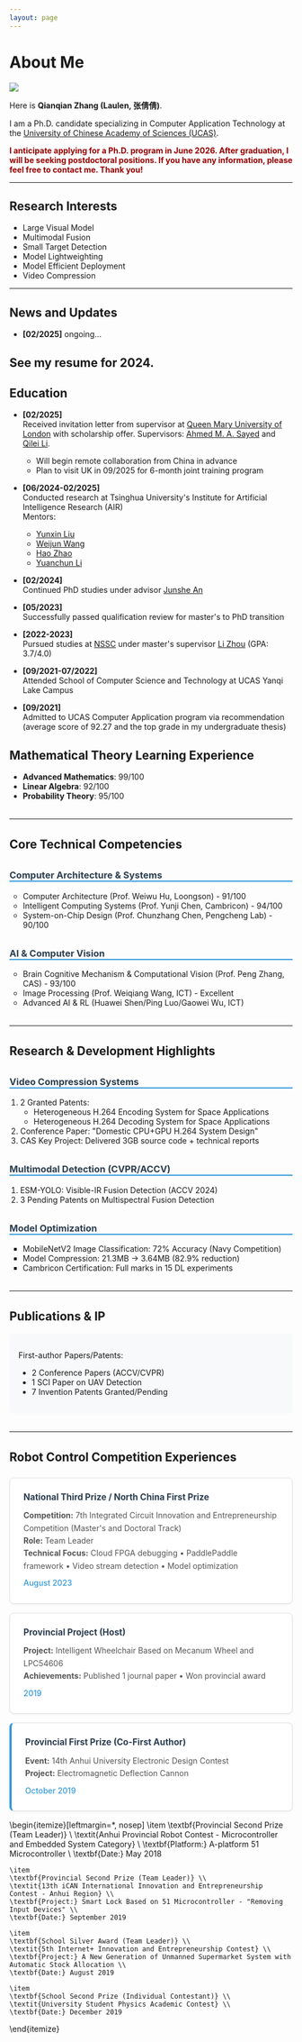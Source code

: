 ```yaml
---
layout: page
---
```


# About Me

<img src="https://laulen.github.io/qianqianzhang2.jpg" class="floatpic">

Here is **Qianqian Zhang (Laulen, 张倩倩)**.<br>

I am a Ph.D. candidate specializing in Computer Application Technology at the [University of Chinese Academy of Sciences (UCAS)](https://www.ucas.edu.cn/).

**<font color="#990000">I anticipate applying for a Ph.D. program in June 2026. After graduation, I will be seeking postdoctoral positions. If you have any information, please feel free to contact me. Thank you!</font>**

---

## Research Interests

- Large Visual Model
- Multimodal Fusion
- Small Target Detection
- Model Lightweighting
- Model Efficient Deployment
- Video Compression


---
## News and Updates

- **[02/2025]** ongoing...

See my resume for 2024.
---
## Education
- **[02/2025]**  
  Received invitation letter from supervisor at [Queen Mary University of London](https://www.qmul.ac.uk/) with scholarship offer. Supervisors: [Ahmed M. A. Sayed](http://www.eecs.qmul.ac.uk/~ahmed/) and [Qilei Li](https://li.qilei.me/).  
  - Will begin remote collaboration from China in advance
  - Plan to visit UK in 09/2025 for 6-month joint training program

- **[06/2024-02/2025]**  
  Conducted research at Tsinghua University's Institute for Artificial Intelligence Research (AIR)  
  Mentors: 
  - [Yunxin Liu](https://yunxinliu.github.io/)
  - [Weijun Wang](https://weijunalexwang.github.io/) 
  - [Hao Zhao](https://sites.google.com/view/fromandto)
  - [Yuanchun Li](https://yuanchun-li.github.io/)

- **[02/2024]**  
  Continued PhD studies under advisor [Junshe An](https://people.ucas.ac.cn/~0000637)

- **[05/2023]**  
  Successfully passed qualification review for master's to PhD transition

- **[2022-2023]**  
  Pursued studies at [NSSC](http://www.nssc.ac.cn/) under master's supervisor [Li Zhou](https://people.ucas.ac.cn/~0020524) (GPA: 3.7/4.0)

- **[09/2021-07/2022]**  
  Attended School of Computer Science and Technology at UCAS Yanqi Lake Campus

- **[09/2021]**  
  Admitted to UCAS Computer Application program via recommendation (average score of 92.27 and the top grade in my undergraduate thesis)


<!-- 
## News and Updates
**[02/2025]**: I received an invitation letter from a supervisor at [Queen Mary University of London](https://www.qmul.ac.uk/), along with a scholarship offer from the university. My supervisors there are [Ahmed M. A. Sayed](http://www.eecs.qmul.ac.uk/~ahmed/) and [Qilei Li](https://li.qilei.me/). I will begin collaborating with them remotely from China in advance. If all goes well, I will travel to the UK in 09/2025 for a 6-month joint training program.

**[06/2024-02/2025]**: I resided at **UCAS's Zhongguancun Campus** and conducted research at the Institute for Artificial Intelligence Research (AIR) of **Tsinghua University**. My mentors, [Yunxin Liu](https://yunxinliu.github.io/), [Weijun Wang](https://weijunalexwang.github.io/), [Hao Zhao](https://sites.google.com/view/fromandto), and [Yuanchun Li](https://yuanchun-li.github.io/), broadened my horizons, and I learned a great deal from them.

**[02/2024]**: I continued my studies as a Ph.D. student under the supervision of my doctoral advisor, [Junshe An](https://people.ucas.ac.cn/~0000637).

**[05/2023]**: I successfully passed the qualification review for transitioning from a master's to a Ph.D. program.

**[2022-2023]**: I pursued my studies at the National Space Science Center of the Chinese Academy of Sciences [NSSC](http://www.nssc.ac.cn/) in **Huairou District**, under the guidance of my master's supervisor, [Li Zhou](https://people.ucas.ac.cn/~0020524).

**[09/2021-07/2022]**: I attended the School of Computer Science and Technology at **UCAS's Yanqi Lake Campus** for intensive coursework.

**[09/2021]**: I was recommended for admission to the Computer Application program at the University of Chinese Academy of Sciences **without examination**, as an academic master's student, with a comprehensive average score of 92.27 and the top grade in my undergraduate thesis within my major. -->

<div class="experience-section">

## Mathematical Theory Learning Experience
- **Advanced Mathematics**: 99/100
- **Linear Algebra**: 92/100  
- **Probability Theory**: 95/100

<hr class="section-divider">            

## Core Technical Competencies
<div class="subsection">
<h3 class="subsection-title">Computer Architecture & Systems</h3>
<ul class="experience-list">
<li>Computer Architecture (Prof. Weiwu Hu, Loongson) - 91/100</li>
<li>Intelligent Computing Systems (Prof. Yunji Chen, Cambricon) - 94/100</li>
<li>System-on-Chip Design (Prof. Chunzhang Chen, Pengcheng Lab) - 90/100</li>
</ul>
</div>

<div class="subsection">
<h3 class="subsection-title">AI & Computer Vision</h3>
<ul class="experience-list">
<li>Brain Cognitive Mechanism & Computational Vision (Prof. Peng Zhang, CAS) - 93/100</li>
<li>Image Processing (Prof. Weiqiang Wang, ICT) - Excellent</li>
<li>Advanced AI & RL (Huawei Shen/Ping Luo/Gaowei Wu, ICT)</li>
</ul>
</div>

<hr class="section-divider">

## Research & Development Highlights
<div class="subsection">
<h3 class="subsection-title">Video Compression Systems</h3>
<ol class="project-list">
<li>2 Granted Patents:
    <ul>
    <li>Heterogeneous H.264 Encoding System for Space Applications</li>
    <li>Heterogeneous H.264 Decoding System for Space Applications</li>
    </ul>
</li>
<li>Conference Paper: "Domestic CPU+GPU H.264 System Design"</li>
<li>CAS Key Project: Delivered 3GB source code + technical reports</li>
</ol>
</div>

<div class="subsection">
<h3 class="subsection-title">Multimodal Detection (CVPR/ACCV)</h3>
<ol class="project-list">
<li>ESM-YOLO: Visible-IR Fusion Detection (ACCV 2024)</li>
<li>3 Pending Patents on Multispectral Fusion Detection</li>
</ol>
</div>

<div class="subsection">
<h3 class="subsection-title">Model Optimization</h3>
<ul class="achievement-list">
<li>MobileNetV2 Image Classification: 72% Accuracy (Navy Competition)</li>
<li>Model Compression: 21.3MB → 3.64MB (82.9% reduction)</li>
<li>Cambricon Certification: Full marks in 15 DL experiments</li>
</ul>
</div>

<hr class="section-divider">

## Publications & IP
<div class="publication-notice">
<p>First-author Papers/Patents:</p>
<ul>
<li>2 Conference Papers (ACCV/CVPR)</li>
<li>1 SCI Paper on UAV Detection</li>
<li>7 Invention Patents Granted/Pending</li>
</ul>
</div>

</div>

<hr class="section-divider">

## Robot Control Competition Experiences
<div class="competition-list">

<div class="competition-item">
    <h3 class="award-level">National Third Prize / North China First Prize</h3>
    <p class="competition-info">
        <strong>Competition:</strong> 7th Integrated Circuit Innovation and Entrepreneurship Competition (Master's and Doctoral Track)<br>
        <strong>Role:</strong> Team Leader<br>
        <strong>Technical Focus:</strong> Cloud FPGA debugging • PaddlePaddle framework • Video stream detection • Model optimization<br>
        <span class="date-info">August 2023</span>
    </p>
</div>

<div class="competition-item">
    <h3 class="award-level">Provincial Project (Host)</h3>
    <p class="competition-info">
        <strong>Project:</strong> Intelligent Wheelchair Based on Mecanum Wheel and LPC54606<br>
        <strong>Achievements:</strong> Published 1 journal paper • Won provincial award<br>
        <span class="date-info">2019</span>
    </p>
</div>

<div class="competition-item highlight-item">
    <h3 class="award-level">Provincial First Prize (Co-First Author)</h3>
    <p class="competition-info">
        <strong>Event:</strong> 14th Anhui University Electronic Design Contest<br>
        <strong>Project:</strong> Electromagnetic Deflection Cannon<br>
        <span class="date-info">October 2019</span>
    </p>
</div>

\begin{itemize}[leftmargin=*, nosep]
    \item 
    \textbf{Provincial Second Prize (Team Leader)} \\
    \textit{Anhui Provincial Robot Contest - Microcontroller and Embedded System Category} \\
    \textbf{Platform:} A-platform 51 Microcontroller \\
    \textbf{Date:} May 2018

    \item 
    \textbf{Provincial Second Prize (Team Leader)} \\
    \textit{13th iCAN International Innovation and Entrepreneurship Contest - Anhui Region} \\
    \textbf{Project:} Smart Lock Based on 51 Microcontroller - "Removing Input Devices" \\
    \textbf{Date:} September 2019

    \item 
    \textbf{School Silver Award (Team Leader)} \\
    \textit{5th Internet+ Innovation and Entrepreneurship Contest} \\
    \textbf{Project:} A New Generation of Unmanned Supermarket System with Automatic Stock Allocation \\
    \textbf{Date:} August 2019

    \item 
    \textbf{School Second Prize (Individual Contestant)} \\
    \textit{University Student Physics Academic Contest} \\
    \textbf{Date:} December 2019
\end{itemize}

</div>

<style>
.experience-section { max-width: 800px; margin: 0 auto; }
.subsection { margin: 2rem 0; }
.subsection-title { color: #2c3e50; border-bottom: 2px solid #3498db; }
.experience-list { list-style-type: circle; padding-left: 1.5rem; }
.project-list { padding-left: 1.2rem; }
.achievement-list { list-style-type: square; }
.section-divider { margin: 2rem 0; border-color: #ecf0f1; }
.publication-notice { background: #f8f9fa; padding: 1rem; border-radius: 5px; }
.competition-list { margin-top: 1.5rem; }
.competition-item {
    background: #fff;
    border: 1px solid #e0e0e0;
    border-radius: 8px;
    padding: 1.5rem;
    margin: 1rem 0;
    box-shadow: 0 2px 4px rgba(0,0,0,0.05);
}
.award-level {
    color: #2c3e50;
    margin: 0 0 0.8rem 0;
    font-size: 1.1em;
}
.competition-info {
    color: #555;
    line-height: 1.6;
    margin: 0;
}
.date-info {
    display: inline-block;
    margin-top: 0.5rem;
    color: #3498db;
    font-weight: 500;
}
.highlight-item {
    border-left: 4px solid #3498db;
}
</style>